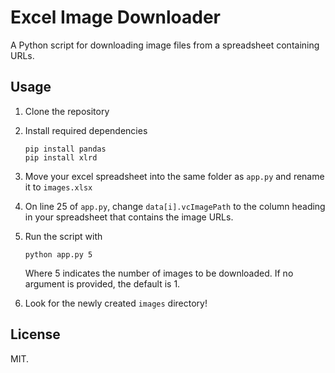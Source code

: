 # Excel Image Downloader

A Python script for downloading image files from a spreadsheet containing URLs.

## Usage

1. Clone the repository
2. Install required dependencies
    ```
    pip install pandas
    pip install xlrd
    ```
3. Move your excel spreadsheet into the same folder as `app.py` and rename it to `images.xlsx`
4. On line 25 of `app.py`, change `data[i].vcImagePath` to the column heading in your spreadsheet that contains the image URLs.
5. Run the script with
    ```
    python app.py 5
    ```
    
    Where 5 indicates the number of images to be downloaded. If no argument is provided, the default is 1.

6. Look for the newly created `images` directory!

## License

MIT.